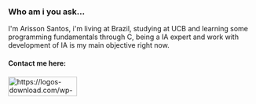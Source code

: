 

<h3> Who am i you ask... </h3>
I'm Arisson Santos, i'm living at Brazil, studying at UCB and learning some programming fundamentals through C, being a IA expert and work with development of IA is my main objective right now.


<h4> Contact me here: </h4>

<div align="left">


<a href="https://www.linkedin.com/in/arissonsantos/" target="_blank"><img src="https://logos-download.com/wp-content/uploads/2016/03/LinkedIn_Logo_2019.png" alt="https://logos-download.com/wp-content/uploads/2016/03/LinkedIn_Logo_2019.png" class="shrinkToFit transparent" width="140" height="40"></a>

</div>

  






  
